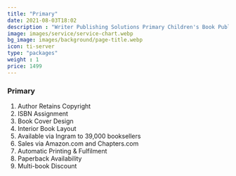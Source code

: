 ```yaml
---
title: "Primary"
date: 2021-08-03T18:02
description : "Writer Publishing Solutions Primary Children's Book Publishing Package"
image: images/service/service-chart.webp
bg_image: images/background/page-title.webp
icon: ti-server
type: "packages"
weight : 1
price: 1499
---
```


### Primary

1. Author Retains Copyright
2. ISBN Assignment
3. Book Cover Design
4. Interior Book Layout
5. Available via Ingram to 39,000 booksellers
6. Sales via Amazon.com and Chapters.com
7. Automatic Printing & Fulfilment
8. Paperback Availability
9. Multi-book Discount